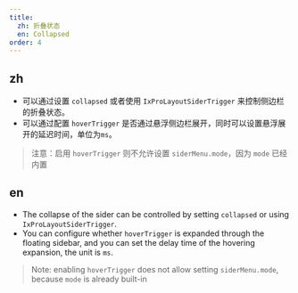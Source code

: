 ```yaml
---
title:
  zh: 折叠状态
  en: Collapsed
order: 4
---
```


## zh

- 可以通过设置 `collapsed` 或者使用 `IxProLayoutSiderTrigger` 来控制侧边栏的折叠状态。
- 可以通过配置 `hoverTrigger` 是否通过悬浮侧边栏展开，同时可以设置悬浮展开的延迟时间，单位为`ms`。  

> 注意：启用 `hoverTrigger` 则不允许设置 `siderMenu.mode`，因为 `mode` 已经内置

## en

- The collapse of the sider can be controlled by setting `collapsed` or using `IxProLayoutSiderTrigger`.  
- You can configure whether `hoverTrigger` is expanded through the floating sidebar, and you can set the delay time of the hovering expansion, the unit is `ms`.

> Note: enabling `hoverTrigger` does not allow setting `siderMenu.mode`, because `mode` is already built-in
